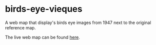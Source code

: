 # birds-eye-vieques
A web map that display's birds eye images from 1947 next to the original reference map.

The live web map can be found [here](https://klausmayr.github.io/birds-eye-vieques/).
